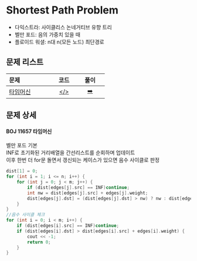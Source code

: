 # Shortest Path Problem
- 다익스트라: 사이클리스 논네거티브 유향 트리
- 벨만 포드: 음의 가중치 있을 때
- 플로이드 워셜: n대 n(모든 노드) 최단경로

## 문제 리스트
|문제|&nbsp;&nbsp;코드&nbsp;&nbsp;|&nbsp;&nbsp;&nbsp;&nbsp;풀이&nbsp;&nbsp;&nbsp;&nbsp;|
|:---|:---:|:---:|
|[타임머신](https://www.acmicpc.net/problem/11657)&nbsp;&nbsp;&nbsp;&nbsp;&nbsp;&nbsp;&nbsp;&nbsp;&nbsp;&nbsp;&nbsp;&nbsp;|[</>](./BOJ_11657_타임머신.cpp)| [➡️](#boj-11657-타임머신)|

## 문제 상세
#### BOJ 11657 타임머신

벨만 포드 기본  
INF로 초기화된 거리배열을 간선리스트를 순회하며 업데이트  
이후 한번 더 for문 돌면서 갱신되는 케이스가 있으면 음수 사이클로 판정

```CPP
dist[1] = 0;
for (int i = 1; i <= n; i++) {
	for (int j = 0; j < m; j++) {
		if (dist[edges[j].src] == INF)continue;
		int nw = dist[edges[j].src] + edges[j].weight;
		dist[edges[j].dst] = (dist[edges[j].dst] > nw) ? nw : dist[edges[j].dst];
	}
}
//음수 사이클 체크
for (int i = 0; i < m; i++) {
	if (dist[edges[i].src] == INF)continue;
	if (dist[edges[i].dst] > dist[edges[i].src] + edges[i].weight) {
		cout << -1;
		return 0;
	}
}
```